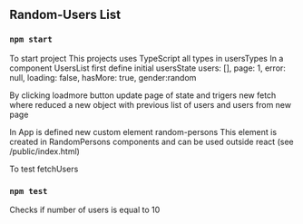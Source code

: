 ## Random-Users List

### `npm start`

To start project
This projects uses TypeScript all types in usersTypes
In a component UsersList first define initial usersState
	users: [],
	page: 1,
	error: null,
	loading: false,
	hasMore: true, 
	gender:random

By clicking loadmore button update page of state and trigers new fetch where reduced a new object with previous list of users and users from new page

In App is defined new custom element random-persons <random-persons el-name="John" el-image="imageSrc"></random-persons>
This element is created in RandomPersons components and can be used outside react (see /public/index.html)


To test fetchUsers 

### `npm test`

Checks if number of users is equal to 10